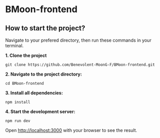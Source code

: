 # BMoon-frontend


## How to start the project?

Navigate to your prefered directory, then run these commands in your terminal.

**1. Clone the project**
```
git clone https://github.com/Benevolent-MoonG-F/BMoon-frontend.git
```
**2. Navigate to the project directory:**
```
cd BMoon-frontend
```
**3. Install all dependencies:**
```
npm install
```  
**4. Start the development server:**
```
npm run dev
```

Open [http://localhost:3000](http://localhost:3000) with your browser to see the result.
